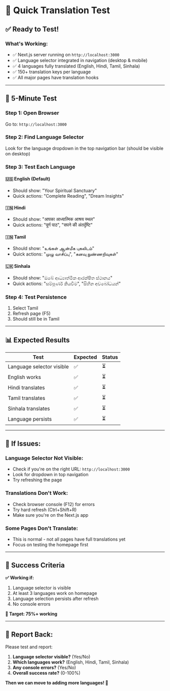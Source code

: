 # 🚀 Quick Translation Test

## ✅ **Ready to Test!**

### **What's Working:**
- ✅ Next.js server running on `http://localhost:3000`
- ✅ Language selector integrated in navigation (desktop & mobile)
- ✅ 4 languages fully translated (English, Hindi, Tamil, Sinhala)
- ✅ 150+ translation keys per language
- ✅ All major pages have translation hooks

---

## 🧪 **5-Minute Test**

### **Step 1: Open Browser**
Go to: `http://localhost:3000`

### **Step 2: Find Language Selector**
Look for the language dropdown in the top navigation bar (should be visible on desktop)

### **Step 3: Test Each Language**

#### **🇺🇸 English (Default)**
- Should show: "Your Spiritual Sanctuary"
- Quick actions: "Complete Reading", "Dream Insights"

#### **🇮🇳 Hindi**
- Should show: "आपका आध्यात्मिक आश्रय स्थल"
- Quick actions: "पूर्ण पाठ", "सपने की अंतर्दृष्टि"

#### **🇮🇳 Tamil**
- Should show: "உங்கள் ஆன்மீக புகலிடம்"
- Quick actions: "முழு வாசிப்பு", "கனவு நுண்ணறிவுகள்"

#### **🇱🇰 Sinhala**
- Should show: "ඔබේ ආධ්‍යාත්මික ආරක්ෂිත ස්ථානය"
- Quick actions: "සම්පූර්ණ කියවීම", "සිහින අවබෝධයන්"

### **Step 4: Test Persistence**
1. Select Tamil
2. Refresh page (F5)
3. Should still be in Tamil

---

## 📊 **Expected Results**

| Test | Expected | Status |
|------|----------|---------|
| Language selector visible | ✅ | ⏳ |
| English works | ✅ | ⏳ |
| Hindi translates | ✅ | ⏳ |
| Tamil translates | ✅ | ⏳ |
| Sinhala translates | ✅ | ⏳ |
| Language persists | ✅ | ⏳ |

---

## 🐛 **If Issues:**

### **Language Selector Not Visible:**
- Check if you're on the right URL: `http://localhost:3000`
- Look for dropdown in top navigation
- Try refreshing the page

### **Translations Don't Work:**
- Check browser console (F12) for errors
- Try hard refresh (Ctrl+Shift+R)
- Make sure you're on the Next.js app

### **Some Pages Don't Translate:**
- This is normal - not all pages have full translations yet
- Focus on testing the homepage first

---

## 🎯 **Success Criteria**

**✅ Working if:**
1. Language selector is visible
2. At least 3 languages work on homepage
3. Language selection persists after refresh
4. No console errors

**🎯 Target: 75%+ working**

---

## 📝 **Report Back:**

Please test and report:
1. **Language selector visible?** (Yes/No)
2. **Which languages work?** (English, Hindi, Tamil, Sinhala)
3. **Any console errors?** (Yes/No)
4. **Overall success rate?** (0-100%)

**Then we can move to adding more languages! 🌟**

